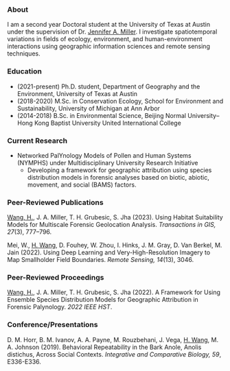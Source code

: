 ### About

I am a second year Doctoral student at the University of Texas at Austin under the supervision of Dr. <a target="_blank" href="https://liberalarts.utexas.edu/geography/faculty/jam5889">Jennifer A. Miller</a>. I investigate spatiotemporal variations in fields of ecology, environment, and human-environment interactions using geographic information sciences and remote sensing techniques. 

### Education

- (2021-present) Ph.D. student, Department of Geography and the Environment, University of Texas at Austin
- (2018-2020) M.Sc. in Conservation Ecology, School for Environment and Sustainability, University of Michigan at Ann Arbor
- (2014-2018) B.Sc. in Environmental Science, Beijing Normal University–Hong Kong Baptist University United International College

### Current Research 
- Networked PalYnology Models of Pollen and Human Systems (NYMPHS) under Multidisciplinary University Research Initiative
  - Developing a framework for geographic attribution using species distribution models in forensic analyses based on biotic, abiotic, movement, and social (BAMS) factors. 

### Peer-Reviewed Publications
<ins>Wang, H.</ins>, J. A. Miller, T. H. Grubesic, S. Jha (2023). Using Habitat Suitability Models for Multiscale Forensic Geolocation Analysis. <i>Transactions in GIS, 27</i>(3), 777–796. 

Mei, W., <ins>H. Wang</ins>, D. Fouhey, W. Zhou, I. Hinks, J. M. Gray, D. Van Berkel, M. Jain (2022). Using Deep Learning and Very-High-Resolution Imagery to Map Smallholder Field Boundaries. <i>Remote Sensing, 14</i>(13), 3046. 
<!-- <a target="_blank" href="https://doi.org/10.3390/rs14133046">[Link]</a> -->

### Peer-Reviewed Proceedings
<ins>Wang, H.</ins>, J. A. Miller, T. H. Grubesic, S. Jha (2022). A Framework for Using Ensemble Species Distribution Models for Geographic Attribution in Forensic Palynology. <i>2022 IEEE HST</i>. 
<!-- <a target="_blank" href="https://ieeexplore.ieee.org/abstract/document/10025427">[Link]</a> -->

### Conference/Presentations

D. M. Horr, B. M. Ivanov, A. A. Payne, M. Rouzbehani, J. Vega, <ins>H. Wang</ins>, M. A. Johnson (2019). Behavioral Repeatability in the Bark Anole, Anolis distichus, Across Social Contexts. <i>Integrative and Comparative Biology, 59</i>, E336-E336. 


